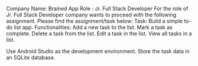 Company Name: Brained App
Role : Jr. Full Stack Developer
For the role of Jr. Full Stack Developer company wants to proceed with the following assignment.
Please find the assignment/task below:
Task: Build a simple to-do list app.
Functionalities:
Add a new task to the list.
Mark a task as complete.
Delete a task from the list.
Edit a task in the list.
View all tasks in a list.

Use Android Studio as the development environment. Store the task data in an SQLite database.
